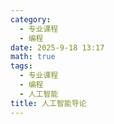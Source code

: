 ```yaml
---
category:
  - 专业课程
  - 编程
date: 2025-9-18 13:17
math: true
tags:
  - 专业课程
  - 编程
  - 人工智能
title: 人工智能导论
---
```

